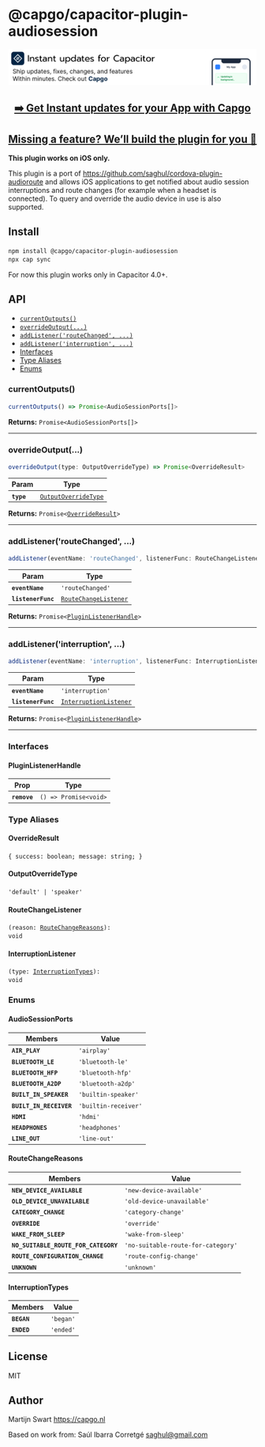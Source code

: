# @capgo/capacitor-plugin-audiosession
 <a href="https://capgo.app/"><img src='https://raw.githubusercontent.com/Cap-go/capgo/main/assets/capgo_banner.png' alt='Capgo - Instant updates for capacitor'/></a>

<div align="center">
  <h2><a href="https://capgo.app/?ref=plugin"> ➡️ Get Instant updates for your App with Capgo</a></h2>
  <h2><a href="https://capgo.app/consulting/?ref=plugin"> Missing a feature? We’ll build the plugin for you 💪</a></h2>
</div>


**This plugin works on iOS only.**

This plugin is a port of <https://github.com/saghul/cordova-plugin-audioroute> and allows iOS applications to get notified about audio session interruptions and route changes (for example when a headset is connected). To query and override the audio device in use is also supported.

## Install

```bash
npm install @capgo/capacitor-plugin-audiosession
npx cap sync
```

For now this plugin works only in Capacitor 4.0+.

## API

<docgen-index>

* [`currentOutputs()`](#currentoutputs)
* [`overrideOutput(...)`](#overrideoutput)
* [`addListener('routeChanged', ...)`](#addlistenerroutechanged-)
* [`addListener('interruption', ...)`](#addlistenerinterruption-)
* [Interfaces](#interfaces)
* [Type Aliases](#type-aliases)
* [Enums](#enums)

</docgen-index>

<docgen-api>
<!--Update the source file JSDoc comments and rerun docgen to update the docs below-->

### currentOutputs()

```typescript
currentOutputs() => Promise<AudioSessionPorts[]>
```

**Returns:** <code>Promise&lt;AudioSessionPorts[]&gt;</code>

--------------------


### overrideOutput(...)

```typescript
overrideOutput(type: OutputOverrideType) => Promise<OverrideResult>
```

| Param      | Type                                                              |
| ---------- | ----------------------------------------------------------------- |
| **`type`** | <code><a href="#outputoverridetype">OutputOverrideType</a></code> |

**Returns:** <code>Promise&lt;<a href="#overrideresult">OverrideResult</a>&gt;</code>

--------------------


### addListener('routeChanged', ...)

```typescript
addListener(eventName: 'routeChanged', listenerFunc: RouteChangeListener) => Promise<PluginListenerHandle>
```

| Param              | Type                                                                |
| ------------------ | ------------------------------------------------------------------- |
| **`eventName`**    | <code>'routeChanged'</code>                                         |
| **`listenerFunc`** | <code><a href="#routechangelistener">RouteChangeListener</a></code> |

**Returns:** <code>Promise&lt;<a href="#pluginlistenerhandle">PluginListenerHandle</a>&gt;</code>

--------------------


### addListener('interruption', ...)

```typescript
addListener(eventName: 'interruption', listenerFunc: InterruptionListener) => Promise<PluginListenerHandle>
```

| Param              | Type                                                                  |
| ------------------ | --------------------------------------------------------------------- |
| **`eventName`**    | <code>'interruption'</code>                                           |
| **`listenerFunc`** | <code><a href="#interruptionlistener">InterruptionListener</a></code> |

**Returns:** <code>Promise&lt;<a href="#pluginlistenerhandle">PluginListenerHandle</a>&gt;</code>

--------------------


### Interfaces


#### PluginListenerHandle

| Prop         | Type                                      |
| ------------ | ----------------------------------------- |
| **`remove`** | <code>() =&gt; Promise&lt;void&gt;</code> |


### Type Aliases


#### OverrideResult

<code>{ success: boolean; message: string; }</code>


#### OutputOverrideType

<code>'default' | 'speaker'</code>


#### RouteChangeListener

<code>(reason: <a href="#routechangereasons">RouteChangeReasons</a>): void</code>


#### InterruptionListener

<code>(type: <a href="#interruptiontypes">InterruptionTypes</a>): void</code>


### Enums


#### AudioSessionPorts

| Members                 | Value                           |
| ----------------------- | ------------------------------- |
| **`AIR_PLAY`**          | <code>'airplay'</code>          |
| **`BLUETOOTH_LE`**      | <code>'bluetooth-le'</code>     |
| **`BLUETOOTH_HFP`**     | <code>'bluetooth-hfp'</code>    |
| **`BLUETOOTH_A2DP`**    | <code>'bluetooth-a2dp'</code>   |
| **`BUILT_IN_SPEAKER`**  | <code>'builtin-speaker'</code>  |
| **`BUILT_IN_RECEIVER`** | <code>'builtin-receiver'</code> |
| **`HDMI`**              | <code>'hdmi'</code>             |
| **`HEADPHONES`**        | <code>'headphones'</code>       |
| **`LINE_OUT`**          | <code>'line-out'</code>         |


#### RouteChangeReasons

| Members                              | Value                                         |
| ------------------------------------ | --------------------------------------------- |
| **`NEW_DEVICE_AVAILABLE`**           | <code>'new-device-available'</code>           |
| **`OLD_DEVICE_UNAVAILABLE`**         | <code>'old-device-unavailable'</code>         |
| **`CATEGORY_CHANGE`**                | <code>'category-change'</code>                |
| **`OVERRIDE`**                       | <code>'override'</code>                       |
| **`WAKE_FROM_SLEEP`**                | <code>'wake-from-sleep'</code>                |
| **`NO_SUITABLE_ROUTE_FOR_CATEGORY`** | <code>'no-suitable-route-for-category'</code> |
| **`ROUTE_CONFIGURATION_CHANGE`**     | <code>'route-config-change'</code>            |
| **`UNKNOWN`**                        | <code>'unknown'</code>                        |


#### InterruptionTypes

| Members     | Value                |
| ----------- | -------------------- |
| **`BEGAN`** | <code>'began'</code> |
| **`ENDED`** | <code>'ended'</code> |

</docgen-api>

## License

MIT

## Author

Martijn Swart <https://capgo.nl>

Based on work from: Saúl Ibarra Corretgé <saghul@gmail.com>
